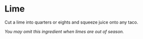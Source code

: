 # Lime

Cut a lime into quarters or eights and squeeze juice onto any taco.

*You may omit this ingredient when limes are out of season.*